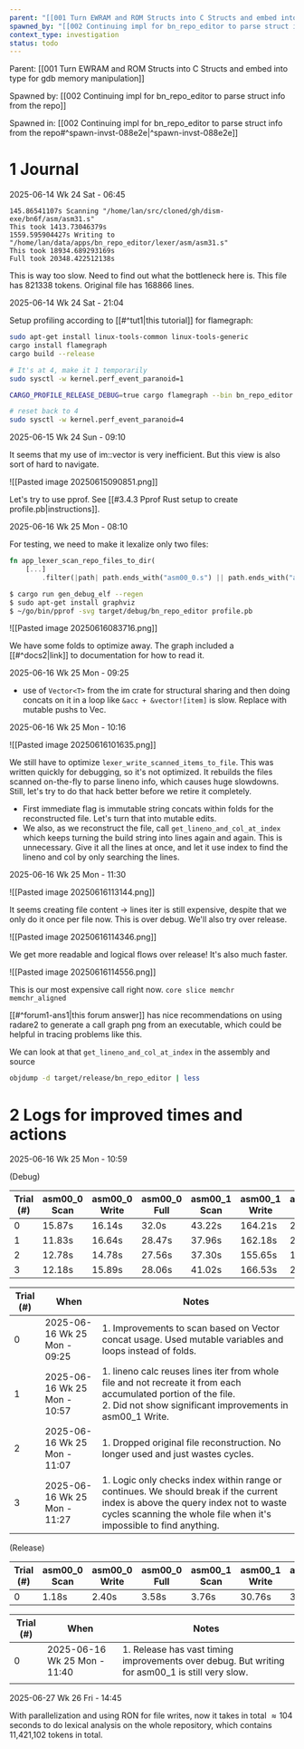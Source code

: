 ```yaml
---
parent: "[[001 Turn EWRAM and ROM Structs into C Structs and embed into type for gdb memory manipulation]]"
spawned_by: "[[002 Continuing impl for bn_repo_editor to parse struct info from the repo]]"
context_type: investigation
status: todo
---
```


Parent: [[001 Turn EWRAM and ROM Structs into C Structs and embed into type for gdb memory manipulation]]

Spawned by: [[002 Continuing impl for bn_repo_editor to parse struct info from the repo]] 

Spawned in: [[002 Continuing impl for bn_repo_editor to parse struct info from the repo#^spawn-invst-088e2e|^spawn-invst-088e2e]]

# 1 Journal

2025-06-14 Wk 24 Sat - 06:45

```
145.86541107s Scanning "/home/lan/src/cloned/gh/dism-exe/bn6f/asm/asm31.s"
This took 1413.73046379s
1559.595904427s Writing to "/home/lan/data/apps/bn_repo_editor/lexer/asm/asm31.s"
This took 18934.689293169s
Full took 20348.422512138s
```

This is way too slow. Need to find out what the bottleneck here is. This file has 821338 tokens. Original file has 168866 lines.

2025-06-14 Wk 24 Sat - 21:04

Setup profiling according to [[#^tut1|this tutorial]] for flamegraph:

```sh
sudo apt-get install linux-tools-common linux-tools-generic
cargo install flamegraph
cargo build --release

# It's at 4, make it 1 temporarily
sudo sysctl -w kernel.perf_event_paranoid=1

CARGO_PROFILE_RELEASE_DEBUG=true cargo flamegraph --bin bn_repo_editor --  gen_debug_elf --regen

# reset back to 4
sudo sysctl -w kernel.perf_event_paranoid=4
```

2025-06-15 Wk 24 Sun - 09:10

It seems that my use of im::vector is very inefficient. But this view is also sort of hard to navigate. 

![[Pasted image 20250615090851.png]]

Let's try to use pprof. See [[#3.4.3 Pprof Rust setup to create profile.pb|instructions]].

2025-06-16 Wk 25 Mon - 08:10

For testing, we need to make it lexalize only two files:
```rust
fn app_lexer_scan_repo_files_to_dir(
	[...]
        .filter(|path| path.ends_with("asm00_0.s") || path.ends_with("asm00_1.s"))
```

```sh
$ cargo run gen_debug_elf --regen
$ sudo apt-get install graphviz
$ ~/go/bin/pprof -svg target/debug/bn_repo_editor profile.pb
```


![[Pasted image 20250616083716.png]]

We have some folds to optimize away. The graph included a [[#^docs2|link]] to documentation for how to read it.

2025-06-16 Wk 25 Mon - 09:25

- use of `Vector<T>` from the im crate for structural sharing and then doing concats on it in a loop like `&acc + &vector![item]` is slow. Replace with mutable pushs to Vec.

2025-06-16 Wk 25 Mon - 10:16

![[Pasted image 20250616101635.png]]

We still have to optimize `lexer_write_scanned_items_to_file`. This was written quickly for debugging, so it's not optimized. It rebuilds the files scanned on-the-fly to parse lineno info, which causes huge slowdowns. Still, let's try to do that hack better before we retire it completely.

- First immediate flag is immutable string concats within folds for the reconstructed file. Let's turn that into mutable edits.
- We also, as we reconstruct the file, call `get_lineno_and_col_at_index` which keeps turning the build string into lines again and again. This is unnecessary. Give it all the lines at  once, and let it use index to find the lineno and col by only searching the lines.

2025-06-16 Wk 25 Mon - 11:30

![[Pasted image 20250616113144.png]]

It seems creating file content -> lines iter is still expensive, despite that we only do it once per file now. This is over debug. We'll also try over release.

![[Pasted image 20250616114346.png]]

We get more readable and logical flows over release! It's also much faster.

![[Pasted image 20250616114556.png]]

This is our most expensive call right now. `core slice memchr memchr_aligned`

[[#^forum1-ans1|this forum answer]] has nice recommendations on using radare2 to generate a call graph png from an executable, which could be helpful in tracing problems like this.

We can look at that `get_lineno_and_col_at_index` in the assembly and source

```sh
objdump -d target/release/bn_repo_editor | less
```


# 2 Logs for improved times and actions

2025-06-16 Wk 25 Mon - 10:59

(Debug)

| Trial (#) | asm00_0 Scan | asm00_0 Write | asm00_0 Full | asm00_1 Scan | asm00_1 Write | asm00_1 Full |
| --------- | ------------ | ------------- | ------------ | ------------ | ------------- | ------------ |
| 0         | 15.87s       | 16.14s        | 32.0s        | 43.22s       | 164.21s       | 207.43s      |
| 1         | 11.83s       | 16.64s        | 28.47s       | 37.96s       | 162.18s       | 200.13s      |
| 2         | 12.78s       | 14.78s        | 27.56s       | 37.30s       | 155.65s       | 192.95s      |
| 3         | 12.18s       | 15.89s        | 28.06s       | 41.02s       | 166.53s       | 207.55s      |

| Trial (#) | When                         | Notes                                                                                                                                                                                                  |
| --------- | ---------------------------- | ------------------------------------------------------------------------------------------------------------------------------------------------------------------------------------------------------ |
| 0         | 2025-06-16 Wk 25 Mon - 09:25 | 1.  Improvements to scan based on Vector concat usage. Used mutable variables and loops instead of folds.                                                                                              |
| 1         | 2025-06-16 Wk 25 Mon - 10:57 | 1. lineno calc reuses lines iter from whole file and not recreate it from each accumulated portion of the file.<br>2. Did not show significant improvements in asm00_1 Write.                          |
| 2         | 2025-06-16 Wk 25 Mon - 11:07 | 1. Dropped original file reconstruction. No longer used and just wastes cycles.                                                                                                                        |
| 3         | 2025-06-16 Wk 25 Mon - 11:27 | 1. Logic only checks index within range or continues. We should break if the current index is above the query index not to waste cycles scanning the whole file when it's impossible to find anything. |

(Release)

| Trial (#) | asm00_0 Scan | asm00_0 Write | asm00_0 Full | asm00_1 Scan | asm00_1 Write | asm00_1 Full |
| --------- | ------------ | ------------- | ------------ | ------------ | ------------- | ------------ |
| 0         | 1.18s        | 2.40s         | 3.58s        | 3.76s        | 30.76s        | 34.53s       |

| Trial (#) | When                         | Notes                                                                                           |
| --------- | ---------------------------- | ----------------------------------------------------------------------------------------------- |
| 0         | 2025-06-16 Wk 25 Mon - 11:40 | 1. Release has vast timing improvements over debug. But writing for asm00_1 is still very slow. |
|           |                              |                                                                                                 |

2025-06-27 Wk 26 Fri - 14:45

With parallelization and using RON for file writes, now it takes in total $\approx 104$ seconds to do lexical analysis on the whole repository, which contains 11,421,102 tokens in total.
